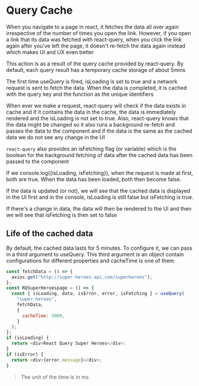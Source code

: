 # Query Cache

When you navigate to a page in react, it fetches the data all over again irrespective of the number of times you open the link. However, if you open a link that its data was fetched with react-query, when you click the link again after you've left the page, it doesn't re-fetch the data again instead which makes UI and UX even better

This action is as a result of the query cache provided by react-query.
By default, each query result has a temporary cache storage of about 5mins

The first time useQuery is fired, isLoading is set to true and a network request is sent to fetch the data. When the data is completed, it is cached with the query key and the function as the unique identifiers

When ever we make a request, react-query will check if the data exists in cache and if it contains the data in the cache, the data is immediately rendered and the isLoading is not set to true.
Also, react-query knows that the data might be changed so it also runs a background re-fetch and passes the data to the component and if the data is the same as the cached data we do not see any change in the UI

`react-query` also provides an isFetching flag (or variable) which is the boolean for the background fetching of data after the cached data has been passed to the component

If we console.log({isLoading, isFetching}), when the request is made at first, both are true. When the data has been loaded, both then become false.

If the data is updated (or not), we will see that the cached data is displayed in the UI first and in the console, isLoading is still false but isFetching is true.

If there's a change in data, the data will then be rendered to the UI and then we will see that isFetching is then set to false

## Life of the cached data

By default, the cached data lasts for 5 minutes. To configure it, we can pass in a third argument to useQuery.
This third argument is an object contain configurations for different
properties and cacheTime is one of them

```js
const fetchData = () => {
  axios.get("http://super-heroes.api.com/superheroes");
};
const RQSuperHeroespage = () => {
  const { isLoading, data, isError, error, isFetching } = useQuery(
    "super-heroes",
    fetchData,
    {
      cacheTime: 5000,
    }
  );
};
if (isLoading) {
  return <div>React Query Super Heroes</div>;
}
if (isError) {
  return <div>{error.message}</div>;
}
```

> The unit of the time is in ms
